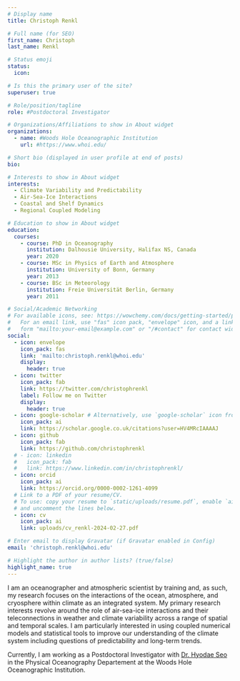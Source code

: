 ```yaml
---
# Display name
title: Christoph Renkl

# Full name (for SEO)
first_name: Christoph
last_name: Renkl

# Status emoji
status:
  icon:

# Is this the primary user of the site?
superuser: true

# Role/position/tagline
role: #Postdoctoral Investigator

# Organizations/Affiliations to show in About widget
organizations:
  - name: #Woods Hole Oceanographic Institution
    url: #https://www.whoi.edu/

# Short bio (displayed in user profile at end of posts)
bio:

# Interests to show in About widget
interests:
  - Climate Variability and Predictability
  - Air-Sea-Ice Interactions
  - Coastal and Shelf Dynamics
  - Regional Coupled Modeling

# Education to show in About widget
education:
  courses:
    - course: PhD in Oceanography
      institution: Dalhousie University, Halifax NS, Canada
      year: 2020
    - course: MSc in Physics of Earth and Atmosphere
      institution: University of Bonn, Germany
      year: 2013
    - course: BSc in Meteorology
      institution: Freie Universität Berlin, Germany
      year: 2011

# Social/Academic Networking
# For available icons, see: https://wowchemy.com/docs/getting-started/page-builder/#icons
#   For an email link, use "fas" icon pack, "envelope" icon, and a link in the
#   form "mailto:your-email@example.com" or "/#contact" for contact widget.
social:
  - icon: envelope
    icon_pack: fas
    link: 'mailto:christoph.renkl@whoi.edu'
    display:
      header: true
  - icon: twitter
    icon_pack: fab
    link: https://twitter.com/christophrenkl
    label: Follow me on Twitter
    display:
      header: true
  - icon: google-scholar # Alternatively, use `google-scholar` icon from `ai` icon pack
    icon_pack: ai
    link: https://scholar.google.co.uk/citations?user=HV4MRcIAAAAJ
  - icon: github
    icon_pack: fab
    link: https://github.com/christophrenkl
  # - icon: linkedin
  #   icon_pack: fab
  #   link: https://www.linkedin.com/in/christophrenkl/
  - icon: orcid
    icon_pack: ai
    link: https://orcid.org/0000-0002-1261-4099
  # Link to a PDF of your resume/CV.
  # To use: copy your resume to `static/uploads/resume.pdf`, enable `ai` icons in `params.yaml`,
  # and uncomment the lines below.
  - icon: cv
    icon_pack: ai
    link: uploads/cv_renkl-2024-02-27.pdf

# Enter email to display Gravatar (if Gravatar enabled in Config)
email: 'christoph.renkl@whoi.edu'

# Highlight the author in author lists? (true/false)
highlight_name: true
---
```


I am an oceanographer and atmospheric scientist by training and, as such, my research focuses on the interactions of the ocean, atmosphere, and cryosphere within climate as an integrated system. My primary research interests revolve around the role of air-sea-ice interactions and their teleconnections in weather and climate variability across a range of spatial and temporal scales. I am particularly interested in using coupled numerical models and statistical tools to improve our understanding of the climate system including questions of predictability and long-term trends.

Currently, I am working as a Postdoctoral Investigator with [Dr. Hyodae Seo](https://hseo.whoi.edu/) in the Physical Oceanography Departement at the Woods Hole Oceanographic Institution.